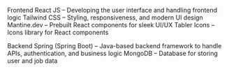 Frontend
React JS – Developing the user interface and handling frontend logic
Tailwind CSS – Styling, responsiveness, and modern UI design
Mantine.dev – Prebuilt React components for sleek UI/UX
Tabler Icons – Icons library for React components

Backend
Spring (Spring Boot) – Java-based backend framework to handle APIs, authentication, and business logic
MongoDB – Database for storing user and job data
